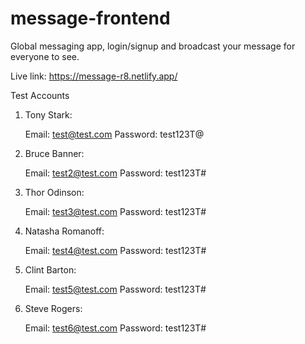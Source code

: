 # message-frontend

Global messaging app, login/signup and broadcast your message for everyone to see.

Live link: https://message-r8.netlify.app/

Test Accounts

1. Tony Stark:

    Email: test@test.com
    Password: test123T@
    
2. Bruce Banner:

    Email: test2@test.com
    Password: test123T#
    
3. Thor Odinson:

    Email: test3@test.com
    Password: test123T#

4. Natasha Romanoff:

    Email: test4@test.com
    Password: test123T#

5. Clint Barton:

    Email: test5@test.com
    Password: test123T#

6. Steve Rogers:

    Email: test6@test.com
    Password: test123T#
